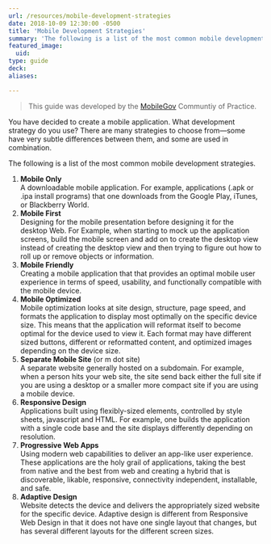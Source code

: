 ```yaml
---
url: /resources/mobile-development-strategies
date: 2018-10-09 12:30:00 -0500
title: 'Mobile Development Strategies'
summary: 'The following is a list of the most common mobile development strategies.'
featured_image:
  uid: 
type: guide
deck: 
aliases:

---
```


> This guide was developed by the [MobileGov](https://digital.gov/communities/mobile/) Communtiy of Practice. 
 
You have decided to create a mobile application. What development strategy do you use? There are many strategies to choose from—some have very subtle differences between them, and some are used in combination. 

The following is a list of the most common mobile development strategies. 

1. **Mobile Only** <br />A downloadable mobile application. For example, applications (.apk or .ipa install programs) that one downloads from the Google Play, iTunes, or Blackberry World. 
2. **Mobile First** <br />Designing for the mobile presentation before designing it for the desktop Web. For Example, when starting to mock up the application screens, build the mobile screen and add on to create the desktop view instead of creating the desktop view and then trying to figure out how to roll up or remove objects or information. 
3. **Mobile Friendly** <br />Creating a mobile application that that provides an optimal mobile user experience in terms of speed, usability, and functionally compatible with the mobile device. 
4. **Mobile Optimized** <br />Mobile optimization looks at site design, structure, page speed, and formats the application to display most optimally on the specific device size. This means that the application will reformat itself to become optimal for the device used to view it. Each format may have different sized buttons, different or reformatted content, and optimized images depending on the device size. 
5. **Separate Mobile Site** (or m dot site) <br />A separate website generally hosted on a subdomain. For example, when a person hits your web site, the site send back either the full site if you are using a desktop or a smaller more compact site if you are using a mobile device. 
6. **Responsive Design** <br />Applications built using flexibly-sized elements, controlled by style sheets, javascript and HTML. For example, one builds the application with a single code base and the site displays differently depending on resolution. 
7. **Progressive Web Apps** <br />Using modern web capabilities to deliver an app-like user experience. These applications are the holy grail of applications, taking the best from native and the best from web and creating a hybrid that is discoverable, likable, responsive, connectivity independent, installable, and safe. 
8. **Adaptive Design** <br />Website detects the device and delivers the appropriately sized website for the specific device. Adaptive design is different from Responsive Web Design in that it does not have one single layout that changes, but has several different layouts for the different screen sizes. 
